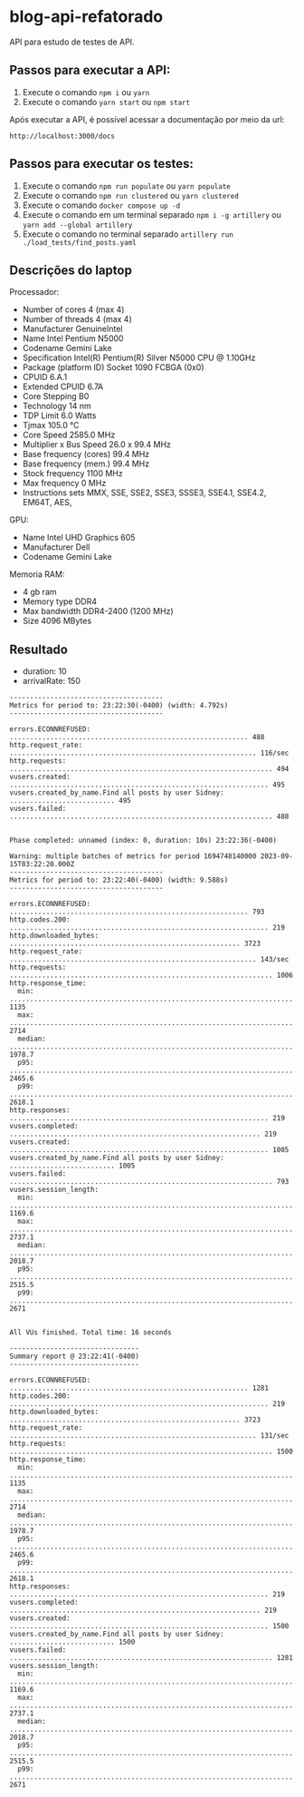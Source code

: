 # blog-api-refatorado

API para estudo de testes de API.

## Passos para executar a API:

1. Execute o comando `npm i` ou `yarn`
2. Execute o comando `yarn start` ou `npm start`

Após executar a API, é possível acessar a documentação por meio da url:

```
http://localhost:3000/docs
```

## Passos para executar os testes:

1. Execute o comando `npm run populate` ou `yarn populate`
2. Execute o comando `npm run clustered` ou `yarn clustered`
3. Execute o comando `docker compose up -d`
4. Execute o comando em um terminal separado `npm i -g artillery` ou `yarn add --global artillery`
5. Execute o comando no terminal separado `artillery run ./load_tests/find_posts.yaml`


## Descrições do laptop

Processador:
-	Number of cores		4 (max 4)
-	Number of threads	4 (max 4)
-	Manufacturer		GenuineIntel
-	Name			Intel Pentium N5000
-	Codename		Gemini Lake
-	Specification		Intel(R) Pentium(R) Silver N5000 CPU @ 1.10GHz
-	Package (platform ID)	Socket 1090 FCBGA (0x0)
-	CPUID			6.A.1
-	Extended CPUID		6.7A
-	Core Stepping		B0
-	Technology		14 nm
-	TDP Limit		6.0 Watts
-	Tjmax			105.0 °C
-	Core Speed		2585.0 MHz
-	Multiplier x Bus Speed	26.0 x 99.4 MHz
-	Base frequency (cores)	99.4 MHz
-	Base frequency (mem.)	99.4 MHz
-	Stock frequency		1100 MHz
-	Max frequency		0 MHz
-	Instructions sets	MMX, SSE, SSE2, SSE3, SSSE3, SSE4.1, SSE4.2, EM64T, AES,

GPU:
-    Name           Intel UHD Graphics 605
-    Manufacturer   Dell
-    Codename		Gemini Lake

Memoria RAM:
-    4 gb ram
-    Memory type		DDR4
-    Max bandwidth		DDR4-2400 (1200 MHz)
-    Size			4096 MBytes

## Resultado
-    duration: 10
-    arrivalRate: 150

````console comando
--------------------------------------
Metrics for period to: 23:22:30(-0400) (width: 4.792s)
--------------------------------------

errors.ECONNREFUSED: ........................................................... 488
http.request_rate: ............................................................. 116/sec
http.requests: ................................................................. 494
vusers.created: ................................................................ 495
vusers.created_by_name.Find all posts by user Sidney: .......................... 495
vusers.failed: ................................................................. 488


Phase completed: unnamed (index: 0, duration: 10s) 23:22:36(-0400)

Warning: multiple batches of metrics for period 1694748140000 2023-09-15T03:22:20.000Z
--------------------------------------
Metrics for period to: 23:22:40(-0400) (width: 9.588s)
--------------------------------------

errors.ECONNREFUSED: ........................................................... 793
http.codes.200: ................................................................ 219
http.downloaded_bytes: ......................................................... 3723
http.request_rate: ............................................................. 143/sec
http.requests: ................................................................. 1006
http.response_time:
  min: ......................................................................... 1135
  max: ......................................................................... 2714
  median: ...................................................................... 1978.7
  p95: ......................................................................... 2465.6
  p99: ......................................................................... 2618.1
http.responses: ................................................................ 219
vusers.completed: .............................................................. 219
vusers.created: ................................................................ 1005
vusers.created_by_name.Find all posts by user Sidney: .......................... 1005
vusers.failed: ................................................................. 793
vusers.session_length:
  min: ......................................................................... 1169.6
  max: ......................................................................... 2737.1
  median: ...................................................................... 2018.7
  p95: ......................................................................... 2515.5
  p99: ......................................................................... 2671


All VUs finished. Total time: 16 seconds

--------------------------------
Summary report @ 23:22:41(-0400)
--------------------------------

errors.ECONNREFUSED: ........................................................... 1281
http.codes.200: ................................................................ 219
http.downloaded_bytes: ......................................................... 3723
http.request_rate: ............................................................. 131/sec
http.requests: ................................................................. 1500
http.response_time:
  min: ......................................................................... 1135
  max: ......................................................................... 2714
  median: ...................................................................... 1978.7
  p95: ......................................................................... 2465.6
  p99: ......................................................................... 2618.1
http.responses: ................................................................ 219
vusers.completed: .............................................................. 219
vusers.created: ................................................................ 1500
vusers.created_by_name.Find all posts by user Sidney: .......................... 1500
vusers.failed: ................................................................. 1281
vusers.session_length:
  min: ......................................................................... 1169.6
  max: ......................................................................... 2737.1
  median: ...................................................................... 2018.7
  p95: ......................................................................... 2515.5
  p99: ......................................................................... 2671

````
